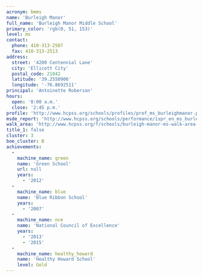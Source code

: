 ```yaml
---
acronym: bmms
name: 'Burleigh Manor'
full_name: 'Burleigh Manor Middle School'
primary_color: 'rgb(0, 51, 153)'
level: ms
contact:
  phone: 410-313-2507
  fax: 410-313-2513
address:
  street: '4200 Centennial Lane'
  city: 'Ellicott City'
  postal_code: 21042
  latitude: '39.2550906'
  longitude: '-76.8692511'
principal: 'Antoinette Roberson'
hours:
  open: '8:00 a.m.'
  close: '2:45 p.m.'
profile: 'http://www.hcpss.org/schools/profiles/prof_ms_burleighmanor.pdf'
msde_report: 'http://www.hcpss.org/schools/performance/ispr_en_ms_burleighmanor.pdf'
walk_area: 'http://www.hcpss.org/f/schools/burleigh-manor-ms-walk-area.pdf'
title_1: false
cluster: 3
boe_cluster: B
achievements:
  -
    machine_name: green
    name: 'Green School'
    url: null
    years:
      - '2012'
  -
    machine_name: blue
    name: 'Blue Ribbon School'
    years:
      - '2007'
  -
    machine_name: nce
    name: 'National Council of Excellence'
    years:
      - '2013'
      - '2015'
  -
    machine_name: healthy_howard
    name: 'Healthy Howard School'
    level: Gold
---
```

